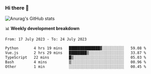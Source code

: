 ### Hi there 👋
![Anurag's GitHub stats](https://github-readme-stats.vercel.app/api?username=jami1024&show_icons=true&theme=radical)

📊 **Weekly development breakdown**
<!--START_SECTION:waka-->

```txt
From: 17 July 2023 - To: 24 July 2023

Python       4 hrs 19 mins   ██████████████▓░░░░░░░░░░   59.08 %
Vue.js       2 hrs 29 mins   ████████▒░░░░░░░░░░░░░░░░   33.87 %
TypeScript   22 mins         █▒░░░░░░░░░░░░░░░░░░░░░░░   05.03 %
Bash         4 mins          ▒░░░░░░░░░░░░░░░░░░░░░░░░   00.96 %
Other        1 min           ░░░░░░░░░░░░░░░░░░░░░░░░░   00.45 %
```

<!--END_SECTION:waka-->
<!--
**jami1024/jami1024** is a ✨ _special_ ✨ repository because its `README.md` (this file) appears on your GitHub profile.

Here are some ideas to get you started:

- 🔭 I’m currently working on ...
- 🌱 I’m currently learning ...
- 👯 I’m looking to collaborate on ...
- 🤔 I’m looking for help with ...
- 💬 Ask me about ...
- 📫 How to reach me: ...
- 😄 Pronouns: ...
- ⚡ Fun fact: ...
-->
